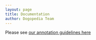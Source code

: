 ```yaml
---
layout: page
title: Documentation
author: Dogopedia Team
---
```


Please see [our annotation guidelines here](https://docs.google.com/document/d/1tuIAILB2BgYHQzl-yZx2q6oDkOGeoVpvk74s8_78Cww/edit?usp=sharing)
